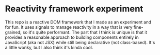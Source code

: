# Reactivity framework experiment

This repo is a reactive DOM framework that I made as an experiment and for fun. It uses signals to manage reactivity in a way that is very fine-grained, so it's quite performant. The part that I think is unique is that it provides a reasonable approach to building components entirely in JavaScript (aka not JSX) while still being declarative (not class-based). It's a little wonky, but I also think it's kinda cool. 
